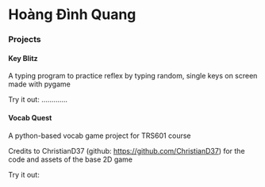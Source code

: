 ﻿# Hoàng Đình Quang

### Projects
#### Key Blitz
A typing program to practice reflex by typing random, single keys on screen made with pygame

Try it out: 
.............

#### Vocab Quest
A python-based vocab game project for TRS601 course

Credits to ChristianD37 (github: https://github.com/ChristianD37) for the code and assets of the base 2D game

Try it out:
